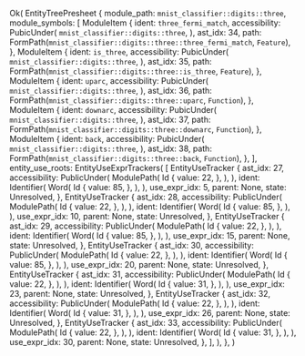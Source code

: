 Ok(
    EntityTreePresheet {
        module_path: `mnist_classifier::digits::three`,
        module_symbols: [
            ModuleItem {
                ident: `three_fermi_match`,
                accessibility: PubicUnder(
                    `mnist_classifier::digits::three`,
                ),
                ast_idx: 34,
                path: FormPath(`mnist_classifier::digits::three::three_fermi_match`, `Feature`),
            },
            ModuleItem {
                ident: `is_three`,
                accessibility: PubicUnder(
                    `mnist_classifier::digits::three`,
                ),
                ast_idx: 35,
                path: FormPath(`mnist_classifier::digits::three::is_three`, `Feature`),
            },
            ModuleItem {
                ident: `uparc`,
                accessibility: PubicUnder(
                    `mnist_classifier::digits::three`,
                ),
                ast_idx: 36,
                path: FormPath(`mnist_classifier::digits::three::uparc`, `Function`),
            },
            ModuleItem {
                ident: `downarc`,
                accessibility: PubicUnder(
                    `mnist_classifier::digits::three`,
                ),
                ast_idx: 37,
                path: FormPath(`mnist_classifier::digits::three::downarc`, `Function`),
            },
            ModuleItem {
                ident: `back`,
                accessibility: PubicUnder(
                    `mnist_classifier::digits::three`,
                ),
                ast_idx: 38,
                path: FormPath(`mnist_classifier::digits::three::back`, `Function`),
            },
        ],
        entity_use_roots: EntityUseExprTrackers(
            [
                EntityUseTracker {
                    ast_idx: 27,
                    accessibility: PublicUnder(
                        ModulePath(
                            Id {
                                value: 22,
                            },
                        ),
                    ),
                    ident: Identifier(
                        Word(
                            Id {
                                value: 85,
                            },
                        ),
                    ),
                    use_expr_idx: 5,
                    parent: None,
                    state: Unresolved,
                },
                EntityUseTracker {
                    ast_idx: 28,
                    accessibility: PublicUnder(
                        ModulePath(
                            Id {
                                value: 22,
                            },
                        ),
                    ),
                    ident: Identifier(
                        Word(
                            Id {
                                value: 85,
                            },
                        ),
                    ),
                    use_expr_idx: 10,
                    parent: None,
                    state: Unresolved,
                },
                EntityUseTracker {
                    ast_idx: 29,
                    accessibility: PublicUnder(
                        ModulePath(
                            Id {
                                value: 22,
                            },
                        ),
                    ),
                    ident: Identifier(
                        Word(
                            Id {
                                value: 85,
                            },
                        ),
                    ),
                    use_expr_idx: 15,
                    parent: None,
                    state: Unresolved,
                },
                EntityUseTracker {
                    ast_idx: 30,
                    accessibility: PublicUnder(
                        ModulePath(
                            Id {
                                value: 22,
                            },
                        ),
                    ),
                    ident: Identifier(
                        Word(
                            Id {
                                value: 85,
                            },
                        ),
                    ),
                    use_expr_idx: 20,
                    parent: None,
                    state: Unresolved,
                },
                EntityUseTracker {
                    ast_idx: 31,
                    accessibility: PublicUnder(
                        ModulePath(
                            Id {
                                value: 22,
                            },
                        ),
                    ),
                    ident: Identifier(
                        Word(
                            Id {
                                value: 31,
                            },
                        ),
                    ),
                    use_expr_idx: 23,
                    parent: None,
                    state: Unresolved,
                },
                EntityUseTracker {
                    ast_idx: 32,
                    accessibility: PublicUnder(
                        ModulePath(
                            Id {
                                value: 22,
                            },
                        ),
                    ),
                    ident: Identifier(
                        Word(
                            Id {
                                value: 31,
                            },
                        ),
                    ),
                    use_expr_idx: 26,
                    parent: None,
                    state: Unresolved,
                },
                EntityUseTracker {
                    ast_idx: 33,
                    accessibility: PublicUnder(
                        ModulePath(
                            Id {
                                value: 22,
                            },
                        ),
                    ),
                    ident: Identifier(
                        Word(
                            Id {
                                value: 31,
                            },
                        ),
                    ),
                    use_expr_idx: 30,
                    parent: None,
                    state: Unresolved,
                },
            ],
        ),
    },
)
